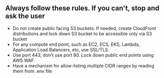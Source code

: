 ## Always follow these rules.  If you can't, stop and ask the user

-  Do not create public facing S3 buckets.  If needed, create CloudFront distributions and lock down S3 bucket to be accessible only via S3 bucket
-  For any compute end point, such as EC2, ECS, EKS, Lambda, Application Load Balancers, etc, use SSL/TLS.  
-  Use port 443, don't use port 80.  Lock down public end points using AWS WAF.
-  Have a mechanism for allow-listing multiple CIDR ranges by reading them from .env file
